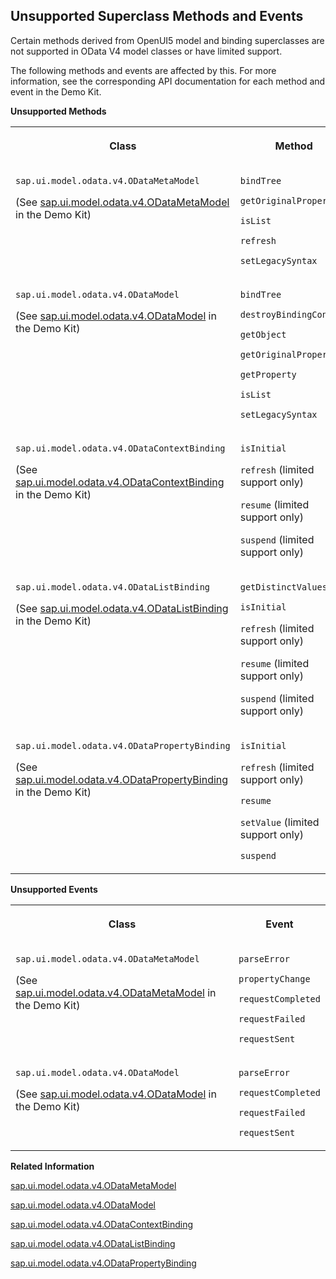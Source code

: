 <!-- loio1232241b99d7437ba3614698d53dfa4b -->

## Unsupported Superclass Methods and Events

Certain methods derived from OpenUI5 model and binding superclasses are not supported in OData V4 model classes or have limited support.

The following methods and events are affected by this. For more information, see the corresponding API documentation for each method and event in the Demo Kit.

**Unsupported Methods**


<table>
<tr>
<th valign="top">

Class

</th>
<th valign="top">

Method

</th>
</tr>
<tr>
<td valign="top">

`sap.ui.model.odata.v4.ODataMetaModel`

\(See [sap.ui.model.odata.v4.ODataMetaModel](https://ui5.sap.com/#/api/sap.ui.model.odata.v4.ODataMetaModel) in the Demo Kit\)

</td>
<td valign="top">

`bindTree`

`getOriginalProperty`

`isList`

`refresh`

`setLegacySyntax`

</td>
</tr>
<tr>
<td valign="top">

`sap.ui.model.odata.v4.ODataModel`

\(See [sap.ui.model.odata.v4.ODataModel](https://ui5.sap.com/#/api/sap.ui.model.odata.v4.ODataModel) in the Demo Kit\)

</td>
<td valign="top">

`bindTree`

`destroyBindingContext`

`getObject`

`getOriginalProperty`

`getProperty`

`isList`

`setLegacySyntax`

</td>
</tr>
<tr>
<td valign="top">

`sap.ui.model.odata.v4.ODataContextBinding`

\(See [sap.ui.model.odata.v4.ODataContextBinding](https://ui5.sap.com/#/api/sap.ui.model.odata.v4.ODataContextBinding) in the Demo Kit\)

</td>
<td valign="top">

`isInitial`

`refresh` \(limited support only\)

`resume` \(limited support only\)

`suspend` \(limited support only\)

</td>
</tr>
<tr>
<td valign="top">

`sap.ui.model.odata.v4.ODataListBinding`

\(See [sap.ui.model.odata.v4.ODataListBinding](https://ui5.sap.com/#/api/sap.ui.model.odata.v4.ODataListBinding) in the Demo Kit\)

</td>
<td valign="top">

`getDistinctValues`

`isInitial`

`refresh` \(limited support only\)

`resume` \(limited support only\)

`suspend` \(limited support only\)

</td>
</tr>
<tr>
<td valign="top">

`sap.ui.model.odata.v4.ODataPropertyBinding`

\(See [sap.ui.model.odata.v4.ODataPropertyBinding](https://ui5.sap.com/#/api/sap.ui.model.odata.v4.ODataPropertyBinding) in the Demo Kit\)

</td>
<td valign="top">

`isInitial`

`refresh` \(limited support only\)

`resume`

`setValue` \(limited support only\)

`suspend`

</td>
</tr>
</table>

**Unsupported Events**


<table>
<tr>
<th valign="top">

Class

</th>
<th valign="top">

Event

</th>
</tr>
<tr>
<td valign="top">

`sap.ui.model.odata.v4.ODataMetaModel`

\(See [sap.ui.model.odata.v4.ODataMetaModel](https://ui5.sap.com/#/api/sap.ui.model.odata.v4.ODataMetaModel) in the Demo Kit\)

</td>
<td valign="top">

`parseError`

`propertyChange`

`requestCompleted`

`requestFailed`

`requestSent`

</td>
</tr>
<tr>
<td valign="top">

`sap.ui.model.odata.v4.ODataModel`

\(See [sap.ui.model.odata.v4.ODataModel](https://ui5.sap.com/#/api/sap.ui.model.odata.v4.ODataModel) in the Demo Kit\)

</td>
<td valign="top">

`parseError`

`requestCompleted`

`requestFailed`

`requestSent`

</td>
</tr>
</table>

**Related Information**  


[sap.ui.model.odata.v4.ODataMetaModel](https://ui5.sap.com/#/api/sap.ui.model.odata.v4.ODataMetaModel)

[sap.ui.model.odata.v4.ODataModel](https://ui5.sap.com/#/api/sap.ui.model.odata.v4.ODataModel)

[sap.ui.model.odata.v4.ODataContextBinding](https://ui5.sap.com/#/api/sap.ui.model.odata.v4.ODataContextBinding)

[sap.ui.model.odata.v4.ODataListBinding](https://ui5.sap.com/#/api/sap.ui.model.odata.v4.ODataListBinding)

[sap.ui.model.odata.v4.ODataPropertyBinding](https://ui5.sap.com/#/api/sap.ui.model.odata.v4.ODataPropertyBinding)

